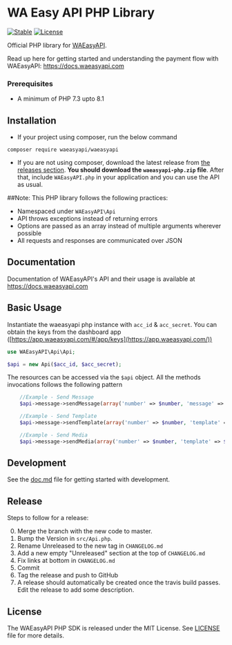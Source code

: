 # WA Easy API PHP Library

[![Stable](https://img.shields.io/badge/stable-v1.0.0-blue.svg)](https://packagist.org/packages/waeasyapi/waeasyapi#2.8.0) [![License](https://poser.pugx.org/waeasyapi/waeasyapi/license.svg)](https://packagist.org/packages/waeasyapi/waeasyapi)

Official PHP library for [WAEasyAPI](https://docs.waeasyapi.com/).

Read up here for getting started and understanding the payment flow with WAEasyAPI: <https://docs.waeasyapi.com>

### Prerequisites
- A minimum of PHP 7.3 upto 8.1


## Installation

-   If your project using composer, run the below command

```
composer require waeasyapi/waeasyapi
```

- If you are not using composer, download the latest release from [the releases section](https://github.com/waeasyapi/waeasyapi-php/releases).
    **You should download the `waeasyapi-php.zip` file**.
    After that, include `WAEasyAPI.php` in your application and you can use the API as usual.

##Note:
This PHP library follows the following practices:

- Namespaced under `WAEasyAPI\Api`
- API throws exceptions instead of returning errors
- Options are passed as an array instead of multiple arguments wherever possible
- All requests and responses are communicated over JSON

## Documentation

Documentation of WAEasyAPI's API and their usage is available at <https://docs.waeasyapi.com>

## Basic Usage

Instantiate the waeasyapi php instance with `acc_id` & `acc_secret`. You can obtain the keys from the dashboard app ([https://app.waeasyapi.com/#/app/keys](https://app.waeasyapi.com/))

```php
use WAEasyAPI\Api\Api;

$api = new Api($acc_id, $acc_secret);
```

The resources can be accessed via the `$api` object. All the methods invocations follows the following pattern

```php
    //Example - Send Message
    $api->message->sendMessage(array('number' => $number, 'message' => $message));

    //Example - Send Template
    $api->message->sendTemplate(array('number' => $number, 'template' => $template, 'params' => array()));

    //Example - Send Media
    $api->message->sendMedia(array('number' => $number, 'template' => $template, 'params' => array()));
```

## Development

See the [doc.md](doc.md) file for getting started with development.

## Release

Steps to follow for a release:

0. Merge the branch with the new code to master.
1. Bump the Version in `src/Api.php`.
2. Rename Unreleased to the new tag in `CHANGELOG.md`
3. Add a new empty "Unreleased" section at the top of `CHANGELOG.md`
4. Fix links at bottom in `CHANGELOG.md`
5. Commit
6. Tag the release and push to GitHub
7. A release should automatically be created once the travis build passes. Edit the release to add some description.

## License

The WAEasyAPI PHP SDK is released under the MIT License. See [LICENSE](LICENSE) file for more details.
